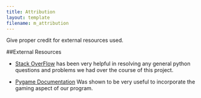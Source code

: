 ```yaml
---
title: Attribution
layout: template
filename: m_attribution
---
```



Give proper credit for external resources used.

##External Resources
- [Stack OverFlow](http://stackoverflow.com/) has been very helpful in resolving any general python questions and problems we had over the course of this project.

- [Pygame Documentation](https://www.pygame.org/docs/) Was shown to be very useful to incorporate the gaming aspect of our program.
